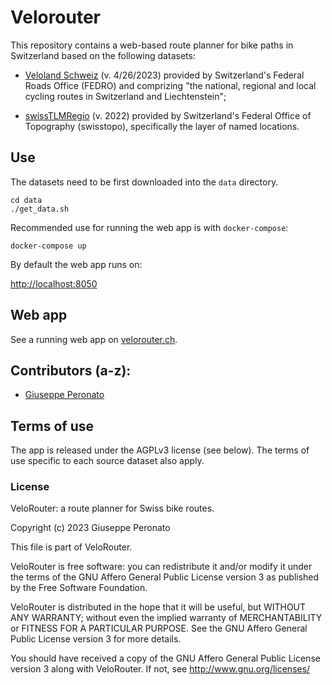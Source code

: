 # Velorouter

This repository contains a web-based route planner for bike paths in Switzerland based on the following datasets:

 - [Veloland Schweiz](https://data.geo.admin.ch/browser/index.html#/collections/ch.astra.veloland") (v. 4/26/2023) provided by Switzerland's Federal Roads Office (FEDRO) and comprizing "the national, regional and local cycling routes in Switzerland and Liechtenstein";
 
 - [swissTLMRegio](https://www.swisstopo.admin.ch/en/geodata/landscape/tlmregio.html) (v. 2022) provided by Switzerland's Federal Office of Topography (swisstopo), specifically the layer of named locations.


## Use

The datasets need to be first downloaded into the `data` directory.

```
cd data
./get_data.sh
```

Recommended use for running the web app is with `docker-compose`:

```
docker-compose up
```

By default the web app runs on:

[http://localhost:8050](http://localhost:8050)

## Web app

See a running web app on [velorouter.ch](www.velorouter.ch).

## Contributors (a-z):

- [Giuseppe Peronato](https://www.giuseppeperonato.com)

## Terms of use

The app is released under the AGPLv3 license (see below). The terms of use specific to each source dataset also apply. 

### License

VeloRouter: a route planner for Swiss bike routes.

Copyright (c) 2023 Giuseppe Peronato

This file is part of VeloRouter.

VeloRouter is free software: you can redistribute it and/or modify
it under the terms of the GNU Affero General Public License version 3 as
published by the Free Software Foundation.

VeloRouter is distributed in the hope that it will be useful,
but WITHOUT ANY WARRANTY; without even the implied warranty of
MERCHANTABILITY or FITNESS FOR A PARTICULAR PURPOSE. See the
GNU Affero General Public License version 3 for more details.

You should have received a copy of the GNU Affero General Public License version 3 along with VeloRouter. If not, see <http://www.gnu.org/licenses/>